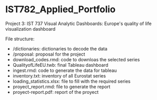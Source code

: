 # IST782_Applied_Portfolio
Project 3: IST 737 Visual Analytic Dashboards: Europe's quality of life visualization dashboard

File structure:
- /dictionaries: dictionaries to decode the data
- /proposal: proposal for the project
- download_codes.rmd: code to downloas the selected series
- QualityofLifeEU.twb: final Tableau dashboard
- ingest.rmd: code to generate the data for tableau
- inventory.txt: inventory of all Eurostat series
- loading_statistics.xlsx: file to fill with the required series
- proyect_report.rmd: file to generate the report
- proyect-report.pdf: report of the proyect
